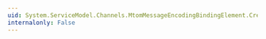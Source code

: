 ```yaml
---
uid: System.ServiceModel.Channels.MtomMessageEncodingBindingElement.CreateMessageEncoderFactory
internalonly: False
---
```

